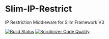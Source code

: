 # Slim-IP-Restrict
IP Restriction Middleware for Slim Framework V3

[![Build Status](https://travis-ci.org/aneek/Slim-IP-Restrict.svg?branch=master)](https://travis-ci.org/aneek/Slim-IP-Restrict)
[![Scrutinizer Code Quality](https://scrutinizer-ci.com/g/aneek/Slim-IP-Restrict/badges/quality-score.png?b=master)](https://scrutinizer-ci.com/g/aneek/Slim-IP-Restrict/?branch=master)


